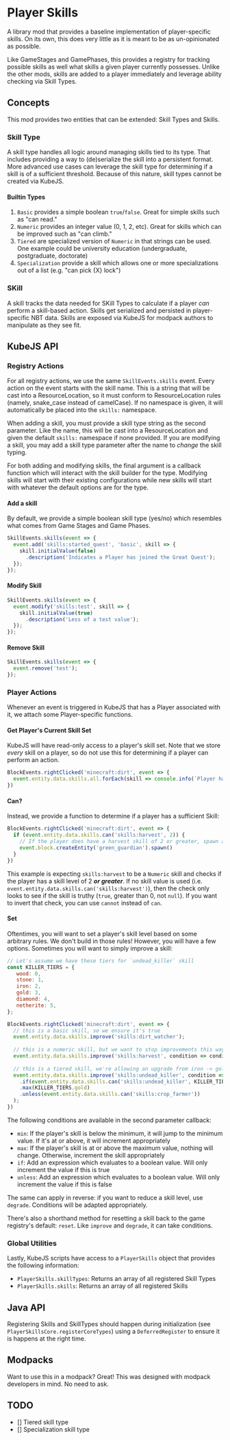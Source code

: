 # Player Skills

A library mod that provides a baseline implementation of player-specific skills. On its own, this does very little as it
is meant to be as un-opinionated as possible.

Like GameStages and GamePhases, this provides a registry for tracking possible skills as well what skills a given player
currently possesses. Unlike the other mods, skills are added to a player immediately and leverage ability checking via
Skill Types.

## Concepts

This mod provides two entities that can be extended: Skill Types and Skills.

### Skill Type

A skill type handles all logic around managing skills tied to its type. That includes providing a way to (de)serialize
the skill into a persistent format. More advanced use cases can leverage the skill type for determining if a skill is of
a sufficient threshold. Because of this nature, skill types cannot be created via KubeJS.

#### Builtin Types

1. `Basic` provides a simple boolean `true`/`false`. Great for simple skills such as "can read."
2. `Numeric` provides an integer value (0, 1, 2, etc). Great for skills which can be improved such as "can climb."
3. `Tiered` are specialized version of `Numeric` in that strings can be used. One example could be university
   education (undergraduate, postgraduate, doctorate)
4. `Specialization` provide a skill which allows one or more specializations out of a list (e.g. "can pick {X} lock")

### SKill

A skill tracks the data needed for SKill Types to calculate if a player _can_ perform a skill-based action. Skills get
serialized and persisted in player-specific NBT data. Skills are exposed via KubeJS for modpack authors to manipulate as
they see fit.

## KubeJS API

### Registry Actions

For all registry actions, we use the same `SkillEvents.skills` event. Every action on the event starts with the skill
name. This is a string that will be cast into a ResourceLocation, so it must conform to ResourceLocation rules (namely,
snake_case instead of camelCase). If no namespace is given, it will automatically be placed into the `skills:`
namespace.

When adding a skill, you must provide a skill type string as the second parameter. Like the name, this will be cast into
a ResourceLocation and given the default `skills:` namespace if none provided. If you are modifying a skill, you may add
a skill type parameter after the name to _change_ the skill typing.

For both adding and modifying skills, the final argument is a callback function which will interact with the skill
builder for the type. Modifying skills will start with their existing configurations while new skills will start with
whatever the default options are for the type.

#### Add a skill

By default, we provide a simple boolean skill type (yes/no) which resembles what comes from Game Stages and Game Phases.

```js
SkillEvents.skills(event => {
  event.add('skills:started_quest', 'basic', skill => {
    skill.initialValue(false)
      .description('Indicates a Player has joined the Great Quest');
  });
});
```

#### Modify Skill

```js
SkillEvents.skills(event => {
  event.modify('skills:test', skill => {
    skill.initialValue(true)
      .description('Less of a test value');
  });
});
```

#### Remove Skill

```js
SkillEvents.skills(event => {
  event.remove('test');
});
```

### Player Actions

Whenever an event is triggered in KubeJS that has a Player associated with it, we attach some Player-specific functions.

#### Get Player's Current Skill Set

KubeJS will have read-only access to a player's skill set. Note that we store _every_ skill on a player, so do not use
this for determining if a player can perform an action.

```js
BlockEvents.rightClicked('minecraft:dirt', event => {
  event.entity.data.skills.all.forEach(skill => console.info(`Player has ${skill.name} at ${skill.value}`))
})
```

#### Can?

Instead, we provide a function to determine if a player has a sufficient Skill:

```js
BlockEvents.rightClicked('minecraft:dirt', event => {
  if (event.entity.data.skills.can('skills:harvest', 2)) {
    // If the player does have a harvest skill of 2 or greater, spawn a Green Guardian to plague them
    event.block.createEntity('green_guardian').spawn()
  }
})
```

This example is expecting `skills:harvest` to be a `Numeric` skill and checks if the player has a skill level of 2 ***or
greater***. If no skill value is used (i.e. `event.entity.data.skills.can('skills:harvest')`), then the check only looks
to see if the skill is truthy (`true`, greater than 0, not `null`). If you want to invert that check, you can use
`cannot` instead of `can`.

#### Set

Oftentimes, you will want to set a player's skill level based on some arbitrary rules. We don't build in those rules!
However, you will have a few options. Sometimes you will want to simply improve a skill:

```js
// Let's assume we have these tiers for `undead_killer` skill
const KILLER_TIERS = {
   wood: 0,
   stone: 1,
   iron: 2,
   gold: 3,
   diamond: 4,
   netherite: 5,
};

BlockEvents.rightClicked('minecraft:dirt', event => {
  // this is a basic skill, so we ensure it's true
  event.entity.data.skills.improve('skills:dirt_watcher');
  
  // this is a numeric skill, but we want to stop improvements this way once it hits 5
  event.entity.data.skills.improve('skills:harvest', condition => condition.max(5));
  
  // this is a tiered skill, we're allowing an upgrade from iron -> gold but only if the player hasn't gained the `crop_farmer` skill
  event.entity.data.skills.improve('skills:undead_killer', condition => condition
    .if(event.entity.data.skills.can('skills:undead_killer', KILLER_TIERS.iron))
    .max(KILLER_TIERS.gold)
    .unless(event.entity.data.skills.can('skills:crop_farmer'))
  );
})
```

The following conditions are available in the second parameter callback:

- `min`: If the player's skill is below the minimum, it will jump to the minimum value. If it's at or above, it will
  increment appropriately
- `max`: If the player's skill is at or above the maximum value, nothing will change. Otherwise, increment the skill
  appropriately
- `if`: Add an expression which evaluates to a boolean value. Will only increment the value if this is true
- `unless`: Add an expression which evaluates to a boolean value. Will only increment the value if this is false

The same can apply in reverse: if you want to reduce a skill level, use `degrade`. Conditions will be adapted
appropriately.

There's also a shorthand method for resetting a skill back to the game registry's default: `reset`. Like `improve` and
`degrade`, it can take conditions.

### Global Utilities

Lastly, KubeJS scripts have access to a `PlayerSkills` object that provides the following information:

- `PlayerSkills.skillTypes`: Returns an array of all registered Skill Types
- `PlayerSkills.skills`: Returns an array of all registered Skills

## Java API

Registering Skills and SkillTypes should happen during initialization (see `PlayerSkillsCore.registerCoreTypes`) using
a `DeferredRegister` to ensure it is happens at the right time.

## Modpacks

Want to use this in a modpack? Great! This was designed with modpack developers in mind. No need to ask.

## TODO

- [] Tiered skill type
- [] Specialization skill type
